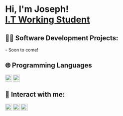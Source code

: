 <h1>Hi, I'm Joseph! <br/><a href="https://github.com/ctrl-jo/ctrl-jo">I.T Working Student</a> <a href="https://www.linkedin.com/in/joseph-mercado-466b5231a/"></a>

<h2>👨‍💻 Software Development Projects:</h2>
- Soon to come! 

<h2>🌐 Programming Languages </h2>
<img align="left" alt="JosephMercado | Html" width="22px" src="https://cdn.jsdelivr.net/npm/simple-icons@3.13.0/icons/html5.svg" />
<img align="top" alt="JosephMercado | Css" width="22px" src="https://cdn.jsdelivr.net/npm/simple-icons@3.13.0/icons/css3.svg" />

<h2> 👤 Interact with me:</h2>

[<img align="left" alt="JosephMercado | LinkedIn" width="22px" src="https://cdn.jsdelivr.net/npm/simple-icons@v3/icons/linkedin.svg" />][linkedin]
[<img align="left" alt="JosephMercado | Instagram" width="22px" src="https://cdn.jsdelivr.net/npm/simple-icons@v3/icons/instagram.svg" />][instagram]
[<img align="left" alt="JosephMercado | Raket" width="22px" src="https://cdn.jsdelivr.net/npm/simple-icons@3.13.0/icons/revolut.svg" />][Raket]

[raket]: https://www.raket.ph/josephmercado800
[facebook]: https://www.facebook.com/joseph.d.mercado.9/
[instagram]: https://www.instagram.com/mrcdseth/
[linkedin]: https://www.linkedin.com/in/joseph-mercado-466b5231a/

<!--
**ctrl-jo/ctrl-jo** is a ✨ _special_ ✨ repository because its `README.md` (this file) appears on your GitHub profile.

Here are some ideas to get you started:

- 🔭 I’m currently working on ...
- 🌱 I’m currently learning to code...
- 👯 I’m looking to collaborate on ...
- 🤔 I’m looking for help with coding...
- 💬 Ask me about ...
- 📫 How to reach me: go to the links...
- 😄 Pronouns: ...
- ⚡ Fun fact: ...
-->
